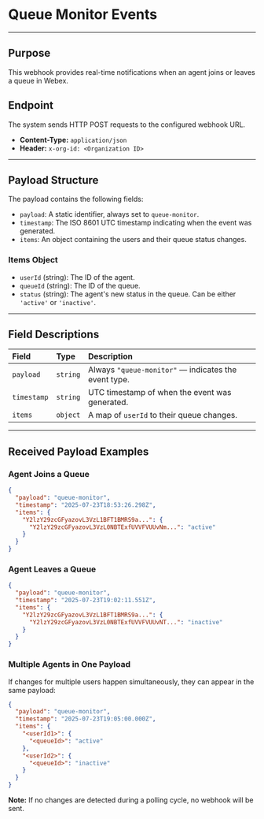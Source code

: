 # Queue Monitor Events

---

## Purpose

This webhook provides real-time notifications when an agent joins or leaves a queue in Webex.

## Endpoint

The system sends HTTP POST requests to the configured webhook URL.

- **Content-Type:** `application/json`
- **Header:** `x-org-id: <Organization ID>`

---

## Payload Structure

The payload contains the following fields:

- `payload`: A static identifier, always set to `queue-monitor`.
- `timestamp`: The ISO 8601 UTC timestamp indicating when the event was generated.
- `items`: An object containing the users and their queue status changes.

### Items Object

- `userId` (string): The ID of the agent.
- `queueId` (string): The ID of the queue.
- `status` (string): The agent's new status in the queue. Can be either `'active'` or `'inactive'`.

---

## Field Descriptions

| Field       | Type     | Description                                          |
| :---------- | :------- | :--------------------------------------------------- |
| `payload`   | `string` | Always `"queue-monitor"` — indicates the event type. |
| `timestamp` | `string` | UTC timestamp of when the event was generated.       |
| `items`     | `object` | A map of `userId` to their queue changes.            |

---

## Received Payload Examples

### Agent Joins a Queue

```json
{
  "payload": "queue-monitor",
  "timestamp": "2025-07-23T18:53:26.298Z",
  "items": {
    "Y2lzY29zcGFyazovL3VzL1BFT1BMRS9a...": {
      "Y2lzY29zcGFyazovL3VzL0NBTExfUVVFVUUvNm...": "active"
    }
  }
}
```

### Agent Leaves a Queue

```json
{
  "payload": "queue-monitor",
  "timestamp": "2025-07-23T19:02:11.551Z",
  "items": {
    "Y2lzY29zcGFyazovL3VzL1BFT1BMRS9a...": {
      "Y2lzY29zcGFyazovL3VzL0NBTExfUVVFVUUvNT...": "inactive"
    }
  }
}
```

### Multiple Agents in One Payload

If changes for multiple users happen simultaneously, they can appear in the same payload:

```json
{
  "payload": "queue-monitor",
  "timestamp": "2025-07-23T19:05:00.000Z",
  "items": {
    "<userId1>": {
      "<queueId>": "active"
    },
    "<userId2>": {
      "<queueId>": "inactive"
    }
  }
}
```

**Note:** If no changes are detected during a polling cycle, no webhook will be sent.
